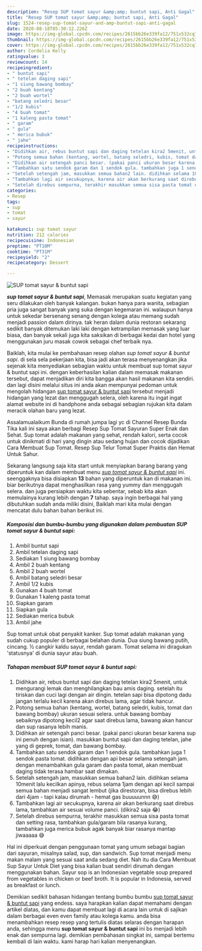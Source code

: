 ```yaml
---
description: "Resep SUP tomat sayur &amp;amp; buntut sapi, Anti Gagal"
title: "Resep SUP tomat sayur &amp;amp; buntut sapi, Anti Gagal"
slug: 1524-resep-sup-tomat-sayur-and-amp-buntut-sapi-anti-gagal
date: 2020-08-18T05:30:12.226Z
image: https://img-global.cpcdn.com/recipes/2615bb26e339fa12/751x532cq70/sup-tomat-sayur-buntut-sapi-foto-resep-utama.jpg
thumbnail: https://img-global.cpcdn.com/recipes/2615bb26e339fa12/751x532cq70/sup-tomat-sayur-buntut-sapi-foto-resep-utama.jpg
cover: https://img-global.cpcdn.com/recipes/2615bb26e339fa12/751x532cq70/sup-tomat-sayur-buntut-sapi-foto-resep-utama.jpg
author: Cordelia Kelly
ratingvalue: 3
reviewcount: 14
recipeingredient:
- " buntut sapi"
- " tetelan daging sapi"
- "1 siung bawang bombay"
- "2 buah kentang"
- "2 buah wortel"
- "batang seledri besar"
- "1/2 kubis"
- "4 buah tomat"
- "1 kaleng pasta tomat"
- " garam"
- " gula"
- " merica bubuk"
- " jahe"
recipeinstructions:
- "Didihkan air, rebus buntut sapi dan daging tetelan kira2 5menit, untuk mengurangi lemak dan menghilangkan bau amis daging. setelah itu tiriskan dan cuci lagi dengan air dingin. tetelan sapi bisa dipotong dadu jangan terlalu kecil karena akan direbus lama, agar tidak hancur."
- "Potong semua bahan (kentang, wortel, batang seledri, kubis, tomat dan bawang bombay) ukuran sesuai selera. untuk bawang bombay sebaiknya dipotong kecil2 agar saat direbus lama, bawang akan hancur dan sup rasanya lebih manis."
- "Didihkan air setengah panci besar. (pakai panci ukuran besar karena sup ini penuh dengan isian). masukkan buntut sapi dan daging tetelan, jahe yang di geprek, tomat, dan bawang bombay."
- "Tambahkan satu sendok garam dan 1 sendok gula. tambahkan juga 1 sendok pasta tomat. didihkan dengan api besar selama setengah jam. dengan menambahkan gula garam dan pasta tomat, akan membuat daging tidak terasa hambar saat dimakan."
- "Setelah setengah jam, masukkan semua bahan2 lain. didihkan selama 10menit lalu kecilkan apinya, rebus selama 1jam dengan api kecil sampai semua bahan menjadi sangat lembut (jika direstoran, bisa direbus lebih dari 4jam - tapi kalau dirumah - hemat gas buuuuunnn 😅)"
- "Tambahkan lagi air secukupnya, karena air akan berkurang saat direbus lama, tambahkan air sesuai volume panci. (dikira2 saja 😂)"
- "Setelah direbus sempurna, terakhir masukkan semua sisa pasta tomat dan setting rasa, tambahkan gula/garam bila rasanya kurang, tambahkan juga merica bubuk agak banyak biar rasanya mantap jiwaaaaa 😅"
categories:
- Resep
tags:
- sup
- tomat
- sayur

katakunci: sup tomat sayur 
nutrition: 212 calories
recipecuisine: Indonesian
preptime: "PT10M"
cooktime: "PT31M"
recipeyield: "2"
recipecategory: Dessert

---
```



![SUP tomat sayur &amp; buntut sapi](https://img-global.cpcdn.com/recipes/2615bb26e339fa12/751x532cq70/sup-tomat-sayur-buntut-sapi-foto-resep-utama.jpg)

<b><i>sup tomat sayur &amp; buntut sapi</i></b>, Memasak merupakan suatu kegiatan yang seru dilakukan oleh banyak kalangan. bukan hanya para wanita, sebagian pria juga sangat banyak yang suka dengan kegemaran ini. walaupun hanya untuk sekedar bersenang senang dengan kolega atau memang sudah menjadi passion dalam dirinya. tak heran dalam dunia restoran sekarang sedikit banyak ditemukan laki laki dengan ketrampilan memasak yang luar biasa, dan banyak sekali juga kita saksikan di berbagai kedai dan hotel yang menggunakan juru masak cowok sebagai chef terbaik nya.

Baiklah, kita mulai ke pembahasan resep olahan <i>sup tomat sayur &amp; buntut sapi</i>. di sela sela pekerjaan kita, bisa jadi akan terasa menyenangkan jika sejenak kita menyediakan sebagian waktu untuk membuat sup tomat sayur &amp; buntut sapi ini. dengan keberhasilan kalian dalam memasak makanan tersebut, dapat menjadikan diri kita bangga akan hasil makanan kita sendiri. dan lagi disini melalui situs ini anda akan mempunyai pedoman untuk mengolah hidangan <u>sup tomat sayur &amp; buntut sapi</u> tersebut menjadi hidangan yang lezat dan menggugah selera, oleh karena itu ingat ingat alamat website ini di handphone anda sebagai sebagian rujukan kita dalam meracik olahan baru yang lezat.

Assalamualaikum Bunda di rumah jumpa lagi yc di Channel Resep Bunda Tika kali ini saya akan berbagi Resep Sup Tomat Sayuran Super Enak dan Sehat. Sup tomat adalah makanan yang sehat, rendah kalori, serta cocok untuk dinikmati di hari yang dingin atau sedang hujan dan cocok dijadikan Cara Membuat Sup Tomat. Resep Sup Telur Tomat Super Praktis dan Hemat Untuk Sahur.


Sekarang langsung saja kita start untuk menyiapkan barang barang yang diperuntuk kan dalam membuat menu <u><i>sup tomat sayur &amp; buntut sapi</i></u> ini. seenggaknya bisa disiapkan <b>13</b> bahan yang diperuntuk kan di makanan ini. biar berikutnya dapat menghasilkan rasa yang yummy dan menggugah selera. dan juga persiapkan waktu kita sebentar, sebab kita akan memulainya kurang lebih dengan <b>7</b> tahap. saya ingin berbagai hal yang dibutuhkan sudah anda miliki disini, Baiklah mari kita mulai dengan mencatat dulu bahan bahan berikut ini.

<!--inarticleads1-->

##### Komposisi dan bumbu-bumbu yang digunakan dalam pembuatan SUP tomat sayur &amp; buntut sapi:

1. Ambil  buntut sapi
1. Ambil  tetelan daging sapi
1. Sediakan 1 siung bawang bombay
1. Ambil 2 buah kentang
1. Ambil 2 buah wortel
1. Ambil batang seledri besar
1. Ambil 1/2 kubis
1. Gunakan 4 buah tomat
1. Gunakan 1 kaleng pasta tomat
1. Siapkan  garam
1. Siapkan  gula
1. Sediakan  merica bubuk
1. Ambil  jahe


Sup tomat untuk obat penyakit kanker. Sup tomat adalah makanan yang sudah cukup populer di berbagai belahan dunia. Dua siung bawang putih, cincang. ½ cangkir kaldu sayur, rendah garam. Tomat selama ini diragukan &#39;statusnya&#39; di dunia sayur atau buah. 

<!--inarticleads2-->

##### Tahapan membuat SUP tomat sayur &amp; buntut sapi:

1. Didihkan air, rebus buntut sapi dan daging tetelan kira2 5menit, untuk mengurangi lemak dan menghilangkan bau amis daging. setelah itu tiriskan dan cuci lagi dengan air dingin. tetelan sapi bisa dipotong dadu jangan terlalu kecil karena akan direbus lama, agar tidak hancur.
1. Potong semua bahan (kentang, wortel, batang seledri, kubis, tomat dan bawang bombay) ukuran sesuai selera. untuk bawang bombay sebaiknya dipotong kecil2 agar saat direbus lama, bawang akan hancur dan sup rasanya lebih manis.
1. Didihkan air setengah panci besar. (pakai panci ukuran besar karena sup ini penuh dengan isian). masukkan buntut sapi dan daging tetelan, jahe yang di geprek, tomat, dan bawang bombay.
1. Tambahkan satu sendok garam dan 1 sendok gula. tambahkan juga 1 sendok pasta tomat. didihkan dengan api besar selama setengah jam. dengan menambahkan gula garam dan pasta tomat, akan membuat daging tidak terasa hambar saat dimakan.
1. Setelah setengah jam, masukkan semua bahan2 lain. didihkan selama 10menit lalu kecilkan apinya, rebus selama 1jam dengan api kecil sampai semua bahan menjadi sangat lembut (jika direstoran, bisa direbus lebih dari 4jam - tapi kalau dirumah - hemat gas buuuuunnn 😅)
1. Tambahkan lagi air secukupnya, karena air akan berkurang saat direbus lama, tambahkan air sesuai volume panci. (dikira2 saja 😂)
1. Setelah direbus sempurna, terakhir masukkan semua sisa pasta tomat dan setting rasa, tambahkan gula/garam bila rasanya kurang, tambahkan juga merica bubuk agak banyak biar rasanya mantap jiwaaaaa 😅


Hal ini diperkuat dengan penggunaan tomat yang umum sebagai bagian dari sayuran, misalnya salad, sup, dan sandwich. Sup tomat menjadi menu makan malam yang sesuai saat anda sedang diet. Nah itu dia Cara Membuat Sup Sayur Untuk Diet yang bisa kalian buat sendiri dirumah dengan menggunakan bahan. Sayur sop is an Indonesian vegetable soup prepared from vegetables in chicken or beef broth. It is popular in Indonesia, served as breakfast or lunch. 

Demikian sedikit bahasan hidangan tentang bumbu bumbu <u>sup tomat sayur &amp; buntut sapi</u> yang endess. saya harapkan kalian dapat memahami dengan artikel diatas, dan kamu dapat membuat lagi di acara lain untuk di sajikan dalam berbagai even even family atau kolega kamu. anda bisa menambahkan resep resep yang tertulis diatas selaras dengan harapan anda, sehingga menu <b>sup tomat sayur &amp; buntut sapi</b> ini bs menjadi lebih enak dan sempurna lagi. demikian pembahasan singkat ini, sampai bertemu kembali di lain waktu. kami harap hari kalian menyenangkan.
